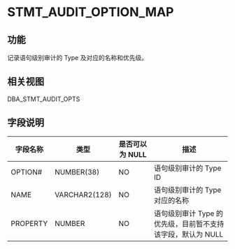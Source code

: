 STMT_AUDIT_OPTION_MAP 
==========================================



功能 
-----------

记录语句级别审计的 Type 及对应的名称和优先级。

相关视图 
-------------

DBA_STMT_AUDIT_OPTS

字段说明 
-------------



| **字段名称** |    **类型**     | **是否可以为 NULL** |               **描述**                |
|----------|---------------|----------------|-------------------------------------|
| OPTION#  | NUMBER(38)    | NO             | 语句级别审计的 Type ID                     |
| NAME     | VARCHAR2(128) | NO             | 语句级别审计的 Type 对应的名称                  |
| PROPERTY | NUMBER        | NO             | 语句级别审计 Type 的优先级，目前暂不支持该字段，默认为 NULL |



